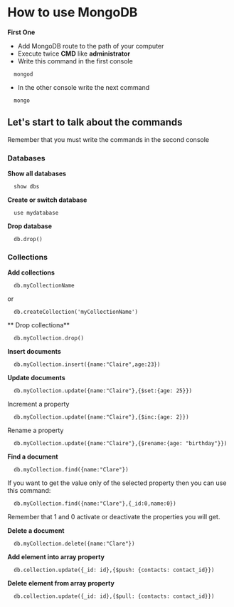 # How to use MongoDB

**First One**
- Add MongoDB route to the path of your computer
- Execute twice **CMD** like **administrator**
- Write this command in the first console
``` console
  mongod
```
- In the other console write the next command
``` console
  mongo
```

## Let's start to talk about the commands
Remember that you must write the commands in the second console

### Databases
**Show all databases**
``` console
  show dbs
```
**Create or switch database**
``` console
  use mydatabase
```

**Drop database**
``` console
  db.drop()
```
### Collections
**Add collections**
``` console
  db.myCollectionName
```
or
``` console
  db.createCollection('myCollectionName')
```
** Drop collectiona**
``` console
  db.myCollection.drop()
```

**Insert documents**
``` console
  db.myCollection.insert({name:"Claire",age:23})
```

**Update documents**
``` console
  db.myCollection.update({name:"Claire"},{$set:{age: 25}})
```

Increment a property
``` console
  db.myCollection.update({name:"Claire"},{$inc:{age: 2}})
```

Rename a property
``` console
  db.myCollection.update({name:"Claire"},{$rename:{age: "birthday"}})
```

**Find a document**
``` console
  db.myCollection.find({name:"Clare"})
```
If you want to get the value only of the selected property then you can use this command:
``` console
  db.myCollection.find({name:"Clare"},{_id:0,name:0})
```
Remember that 1 and 0 activate or deactivate the properties you will get.


**Delete a document**
``` console
  db.myCollection.delete({name:"Clare"})
```

**Add element into array property**
``` console
  db.collection.update({_id: id},{$push: {contacts: contact_id}})
```

**Delete element from array property**
``` console
  db.collection.update({_id: id},{$pull: {contacts: contact_id}})
```

